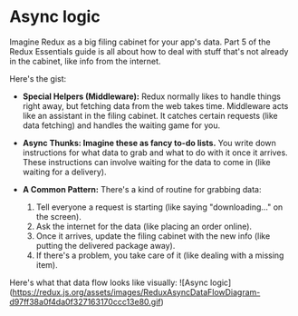 # Async logic

Imagine Redux as a big filing cabinet for your app's data. Part 5 of the Redux Essentials guide is all about how to deal with stuff that's not already in the cabinet, like info from the internet.

Here's the gist:

- **Special Helpers (Middleware):** Redux normally likes to handle things right away, but fetching data from the web takes time. Middleware acts like an assistant in the filing cabinet. It catches certain requests (like data fetching) and handles the waiting game for you.

- **Async Thunks: Imagine these as fancy to-do lists.** You write down instructions for what data to grab and what to do with it once it arrives. These instructions can involve waiting for the data to come in (like waiting for a delivery).

- **A Common Pattern:** There's a kind of routine for grabbing data:
  1. Tell everyone a request is starting (like saying "downloading..." on the screen).
  2. Ask the internet for the data (like placing an order online).
  3. Once it arrives, update the filing cabinet with the new info (like putting the delivered package away).
  4. If there's a problem, you take care of it (like dealing with a missing item).

Here's what that data flow looks like visually:
![Async logic] (https://redux.js.org/assets/images/ReduxAsyncDataFlowDiagram-d97ff38a0f4da0f327163170ccc13e80.gif)
